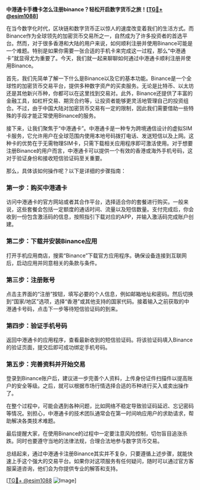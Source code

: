 **中港通卡手機卡怎么注册binance？轻松开启数字货币之旅！[[TG💪+ @esim1088](https://t.me/s/esim1088)]**

在当今数字化时代，区块链和数字货币正以惊人的速度改变着我们的生活方式。而Binance作为全球领先的加密货币交易所之一，自然成为了许多投资者的首选平台。然而，对于很多香港和大陆的用户来说，如何顺利注册并使用Binance可能是一个难题。特别是如果你需要一张合适的手机卡来完成这一过程，那么“中港通卡”就显得尤为重要了。今天，我们就一起来聊聊如何通过中港通卡顺利注册并使用Binance。

首先，我们先简单了解一下什么是Binance以及它的基本功能。Binance是一个全球性的加密货币交易平台，提供多种数字资产的买卖服务。无论是比特币、以太坊还是其他新兴币种，你都可以在这里找到交易对。此外，Binance还提供了丰富的金融工具，如杠杆交易、期货合约等，让投资者能够更灵活地管理自己的投资组合。不过，由于中国大陆对加密货币交易有一定的限制，因此我们需要借助一些特殊的手段才能正常使用Binance的服务。

接下来，让我们聚焦于“中港通卡”。中港通卡是一种专为跨境通信设计的虚拟SIM卡服务，它允许用户在全球范围内使用本地号码拨打电话、发送短信以及上网。这种卡的优势在于无需物理SIM卡，只需下载相关应用程序即可激活使用。对于想要注册Binance的用户而言，中港通卡可以提供一个有效的香港或海外手机号码，这对于验证身份和接收短信验证码至关重要。

那么，具体该如何操作呢？以下是详细的步骤指南：

### 第一步：购买中港通卡
访问中港通卡的官方网站或者其合作平台，选择适合你的套餐进行购买。一般来说，这些套餐会包括一定额度的通话时间、流量以及短信数量。支付完成后，你会收到一份包含激活码的信息，按照指引下载对应的APP，并输入激活码完成账户创建。

### 第二步：下载并安装Binance应用
打开手机应用商店，搜索“Binance”下载官方应用程序。确保设备连接到互联网后，启动应用并同意相关的条款与条件。

### 第三步：注册账号
点击主界面的“注册”按钮，填写必要的个人信息，例如邮箱地址和密码。然后切换到“国家/地区”选项，选择“香港”或其他支持的国家代码。接着输入之前获取的中港通卡号码，点击下一步等待短信验证码的到来。

### 第四步：验证手机号码
返回中港通卡的应用程序，查看最新收到的短信验证码。将该验证码填入Binance的验证页面，提交后即可成功绑定手机号码。

### 第五步：完善资料并开始交易
登录到Binance账户后，建议进一步完善个人资料，上传身份证件扫描件以提高账户的安全等级。之后，就可以根据市场行情选择合适的币种进行买入或卖出操作了。

在整个过程中，可能会遇到各种问题，比如网络不稳定导致验证码延迟、忘记密码等情况。别担心，中港通卡的技术团队通常会在第一时间响应用户的求助请求，帮助解决各类技术难题。

最后提醒大家，在使用Binance的过程中一定要注意风险控制，切勿盲目追涨杀跌。同时也要遵守当地的法律法规，合理合法地参与数字货币交易。

总结起来，通过中港通卡注册Binance其实并不复杂，只要遵循上述步骤，就能快速上手这个强大的交易平台。如果你对这项服务有任何疑问，随时可以通过官方客服渠道咨询，他们会为你提供专业的解答和支持。

[[TG💪+ @esim1088](https://t.me/s/esim1088) ![Image](https://i.postimg.cc/4NQfJmqS/Snipaste-2025-05-13-00-14-12.png)]